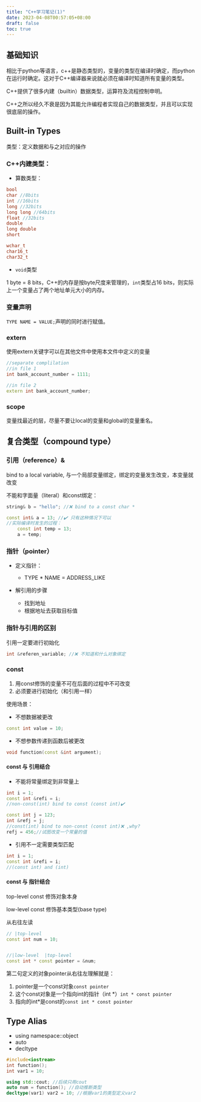 ```yaml
---
title: "C++学习笔记(1)"
date: 2023-04-08T00:57:05+08:00
draft: false
toc: true
---
```


## 基础知识
相比于python等语言，c++是静态类型的，变量的类型在编译时确定，而python在运行时确定。这对于C++编译器来说就必须在编译时知道所有变量的类型。

C++提供了很多内建（builtin）数据类型，运算符及流程控制申明。

C++之所以经久不衰是因为其能允许编程者实现自己的数据类型，并且可以实现很底层的操作。

## Built-in Types
类型：定义数据和与之对应的操作

### C++内建类型：
- 算数类型：
```cpp
bool 
char //8bits
int //16bits
long //32bits
long long //64bits
float //32bits
double 
long double
short

wchar_t
char16_t
char32_t

```
- `void`类型

1 byte = 8 bits，C++的内存是按byte尺度来管理的，`int`类型占16 bits，则实际上一个变量占了两个地址单元大小的内存。

### 变量声明
`TYPE NAME = VALUE;`声明的同时进行赋值。

### extern
使用extern关键字可以在其他文件中使用本文件中定义的变量
```cpp
//separate complilation
//in file 1
int bank_account_number = 1111;

//in file 2
extern int bank_account_number;

```

### scope
变量找最近的层，尽量不要让local的变量和global的变量重名。

## 复合类型（compound type）
### 引用（reference）&
bind to a local variable, 与一个局部变量绑定，绑定的变量发生改变，本变量就改变

不能和字面量（literal）和const绑定：
```cpp
string& b = "hello"; //❌ bind to a const char *

const int& a = 13; //✔️ 只有这种情况下可以
//实际编译时发生的过程：
    const int temp = 13;
    a = temp;
```

### 指针（pointer）
* 定义指针：
    * TYPE * NAME = ADDRESS_LIKE

* 解引用的步骤
    * 找到地址
    * 根据地址去获取目标值

### 指针与引用的区别
引用一定要进行初始化
```cpp
int &referen_variable; //❌ 不知道和什么对象绑定
```

### const

1. 用const修饰的变量不可在后面的过程中不可改变
2. 必须要进行初始化（和引用一样）

使用场景：
* 不想数据被更改
```cpp
const int value = 10;
```
* 不想参数传递到函数后被更改
```cpp
void function(const &int argument);
```

#### const 与 引用结合
* 不能将常量绑定到非常量上
```cpp
int i = 1;
const int &refi = i;
//non-const(int) bind to const (const int)✔️

const int j = 123;
int &refj = j;
//const(int) bind to non-const (const int)❌ ,why?
refj = 456;//试图改变一个常量的值
```

* 引用不一定需要类型匹配
```cpp
int i = 1;
const int &refi = i;
//(const int) and (int)
```

#### const 与 指针结合
top-level const 修饰对象本身

low-level const 修饰基本类型(base type)

从右往左读

```cpp
// |top-level
const int num = 10;


//|low-level  |top-level
const int * const pointer = &num;
```
第二句定义的对象pointer从右往左理解就是：
1. pointer是一个const对象`const pointer`
2. 这个const对象是一个指向int的指针（int *）`int * const pointer`
3. 指向的int*是const的`const int * const pointer`

## Type Alias
- using namespace::object
- auto
- decltype
```cpp
#include<iostream>
int function();
int var1 = 10;

using std::cout; //后续只用cout
auto num = function(); //自动推断类型
decltype(var1) var2 = 10; //根据var1的类型定义var2
```

